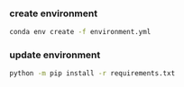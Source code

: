 
### create environment
```bash
conda env create -f environment.yml
```

### update environment
```bash
python -m pip install -r requirements.txt
```
